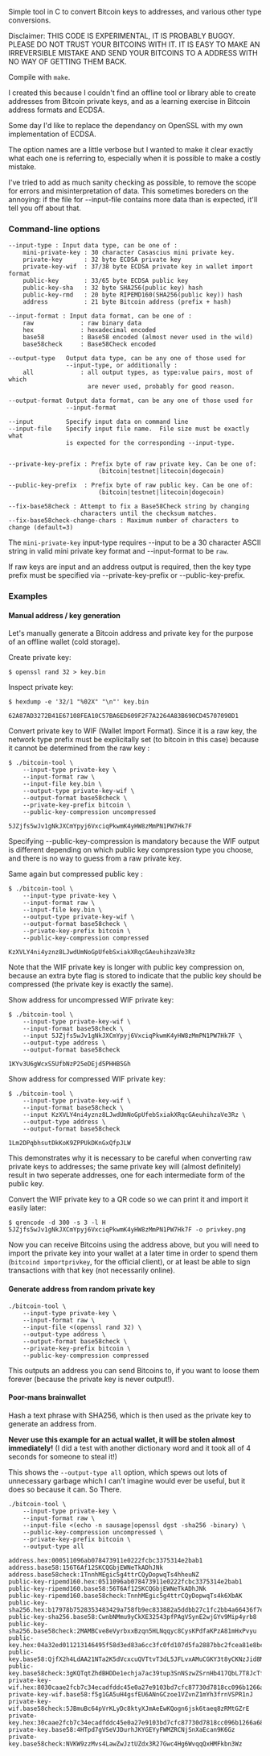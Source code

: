 Simple tool in C to convert Bitcoin keys to addresses, and various other
type conversions.

Disclaimer: THIS CODE IS EXPERIMENTAL, IT IS PROBABLY BUGGY. PLEASE DO NOT
TRUST YOUR BITCOINS WITH IT.  IT IS EASY TO MAKE AN IRREVERSIBLE MISTAKE AND
SEND YOUR BITCOINS TO A ADDRESS WITH NO WAY OF GETTING THEM BACK.

Compile with `make`.

I created this because I couldn't find an offline tool or library able
to create addresses from Bitcoin private keys, and as a learning exercise in
Bitcoin address formats and ECDSA.

Some day I'd like to replace the dependancy on OpenSSL with my own
implementation of ECDSA.

The option names are a little verbose but I wanted to make it clear exactly what
each one is referring to, especially when it is possible to make a costly
mistake.

I've tried to add as much sanity checking as possible, to remove the scope
for errors and misinterpretation of data.  This sometimes boreders on the
annoying: if the file for --input-file contains more data than is expected,
it'll tell you off about that.

### Command-line options

    --input-type : Input data type, can be one of :
        mini-private-key : 30 character Casascius mini private key.
        private-key      : 32 byte ECDSA private key
        private-key-wif  : 37/38 byte ECDSA private key in wallet import format
        public-key       : 33/65 byte ECDSA public key
        public-key-sha   : 32 byte SHA256(public key) hash
        public-key-rmd   : 20 byte RIPEMD160(SHA256(public key)) hash
        address          : 21 byte Bitcoin address (prefix + hash)

    --input-format : Input data format, can be one of :
        raw             : raw binary data
        hex             : hexadecimal encoded
        base58          : Base58 encoded (almost never used in the wild)
        base58check     : Base58Check encoded

    --output-type   Output data type, can be any one of those used for
                    --input-type, or additionally :
        all             : all output types, as type:value pairs, most of which
                          are never used, probably for good reason.

    --output-format Output data format, can be any one of those used for
                    --input-format

    --input         Specify input data on command line
    --input-file    Specify input file name.  File size must be exactly what
                    is expected for the corresponding --input-type.


    --private-key-prefix : Prefix byte of raw private key. Can be one of:
                             (bitcoin|testnet|litecoin|dogecoin)

    --public-key-prefix  : Prefix byte of raw public key. Can be one of:
                             (bitcoin|testnet|litecoin|dogecoin)

    --fix-base58check : Attempt to fix a Base58Check string by changing
                        characters until the checksum matches.
    --fix-base58check-change-chars : Maximum number of characters to change (default=3)

The `mini-private-key` input-type requires --input to be a 30 character ASCII
string in valid mini private key format and --input-format to be `raw`.

If raw keys are input and an address output is required, then the key type
prefix must be specified via --private-key-prefix or --public-key-prefix.

### Examples

#### Manual address / key generation

Let's manually generate a Bitcoin address and private key for the purpose of an offline wallet (cold storage).

Create private key:
```
$ openssl rand 32 > key.bin
```

Inspect private key:
```
$ hexdump -e '32/1 "%02X" "\n"' key.bin

62A87AD3272B41E67108FEA10C57BA6ED609F2F7A2264A83B690CD45707090D1
```

Convert private key to WIF (Wallet Import Format).  Since it is a raw key, the
network type prefix must be explicitally set (to bitcoin in this case) because
it cannot be determined from the raw key :
```
$ ./bitcoin-tool \
    --input-type private-key \
    --input-format raw \
    --input-file key.bin \
    --output-type private-key-wif \
    --output-format base58check \
    --private-key-prefix bitcoin \
    --public-key-compression uncompressed

5JZjfs5wJv1gNkJXCmYpyj6VxciqPkwmK4yHW8zMmPN1PW7Hk7F
```
Specifying --public-key-compression is mandatory because the WIF output is
different depending on which public key compression type you choose, and there
is no way to guess from a raw private key.

Same again but compressed public key :
```
$ ./bitcoin-tool \
    --input-type private-key \
    --input-format raw \
    --input-file key.bin \
    --output-type private-key-wif \
    --output-format base58check \
    --private-key-prefix bitcoin \
    --public-key-compression compressed

KzXVLY4ni4yznz8LJwdUmNoGpUfebSxiakXRqcGAeuhihzaVe3Rz
```

Note that the WIF private key is longer with public key compression on, because
an extra byte flag is stored to indicate that the public key should be compressed
(the private key is exactly the same).

Show address for uncompressed WIF private key:
```
$ ./bitcoin-tool \
    --input-type private-key-wif \
    --input-format base58check \
    --input 5JZjfs5wJv1gNkJXCmYpyj6VxciqPkwmK4yHW8zMmPN1PW7Hk7F \
    --output-type address \
    --output-format base58check
    
1KYv3U6gWcxS5UfbNzP25eDEjd5PHHB5Gh    
```

Show address for compressed WIF private key:
```
$ ./bitcoin-tool \
    --input-type private-key-wif \
    --input-format base58check \
    --input KzXVLY4ni4yznz8LJwdUmNoGpUfebSxiakXRqcGAeuhihzaVe3Rz \
    --output-type address \
    --output-format base58check

1Lm2DPqbhsutDkKoK9ZPPUkDKnGxQfpJLW    
```
This demonstrates why it is necessary to be careful when converting raw private
keys to addresses; the same private key will (almost definitely) result in two
seperate addresses, one for each intermediate form of the public key.

Convert the WIF private key to a QR code so we can print it and import it
easily later:
```
$ qrencode -d 300 -s 3 -l H 5JZjfs5wJv1gNkJXCmYpyj6VxciqPkwmK4yHW8zMmPN1PW7Hk7F -o privkey.png
```

Now you can receive Bitcoins using the address above, but you will need to
import the private key into your wallet at a later time in order to spend them
(`bitcoind importprivkey`, for the official client), or at least be able to
sign transactions with that key (not necessarily online).
 
#### Generate address from random private key
```
./bitcoin-tool \
    --input-type private-key \
    --input-format raw \
    --input-file <(openssl rand 32) \
    --output-type address \
    --output-format base58check \
    --private-key-prefix bitcoin \
    --public-key-compression compressed
```
This outputs an address you can send Bitcoins to, if you want to loose them forever (because the private key is never output!).

#### Poor-mans brainwallet

Hash a text phrase with SHA256, which is then used as the private key to generate an address from.

**Never use this example for an actual wallet, it will be stolen almost immediately!** (I did a test with another dictionary word and it took all of 4 seconds for someone to steal it!)

This shows the `--output-type all` option, which spews out lots of unnecessary
garbage which I can't imagine would ever be useful, but it does so because it can.
So There.
```
./bitcoin-tool \
    --input-type private-key \
    --input-format raw \
    --input-file <(echo -n sausage|openssl dgst -sha256 -binary) \
    --public-key-compression uncompressed \
    --private-key-prefix bitcoin \
    --output-type all

address.hex:000511096ab078473911e0222fcbc3375314e2bab1
address.base58:156T6Af12SKCQGbjEWNeTkADhJNk
address.base58check:1TnnhMEgic5g4ttrCQyDopwqTs4hheuNZ
public-key-ripemd160.hex:0511096ab078473911e0222fcbc3375314e2bab1
public-key-ripemd160.base58:56T6Af12SKCQGbjEWNeTkADhJNk
public-key-ripemd160.base58check:TnnhMEgic5g4ttrCQyDopwqTs4k6XbAK
public-key-sha256.hex:b17978b7528353483429a758fb9ec833882a5ddbb27c1fc2bb4a66436f7e342f
public-key-sha256.base58:CwnbNMmu9yCkXE32543pfPAgVSynE2wjGYv9Mip4yrb8
public-key-sha256.base58check:2MAMBCve8eVyrbxxBzqn5HLNqqyc8CysKPdfaKPzA81mHxPvyu
public-key.hex:04a32ed011213146495f58d3ed83a6cc3fc0fd107d5fa2887bbc2fcea81e8bc84f650e81f4ddc84424daab546945f0d7d9dfd4dce39ce3776ee6b8ba78e6eddc7a
public-key.base58:QjfX2h4LdAA21NTa2K5dVcxcuQVTtvT3dL5JFLvxAMuCGKY3t8yCKNzJid8MHWbYmoHSRXAS9hggkhQUDiwaaGAV
public-key.base58check:3gKQTqtZhdBHDDe1echja7ac39tup3SnNSzwZSrnHb417QbL7T8JcTfW7GgEQsvhYrPqLsiraabne6xDrSGZ6bBB4S5YGM
private-key-wif.hex:8030caae2fcb7c34ecadfddc45e0a27e9103bd7cfc87730d7818cc096b1266a683
private-key-wif.base58:f5g1GA5uH4gsfEU6ANnGCzoe1VZvnZ1mYh3frnVSPR1nJ
private-key-wif.base58check:5JBmuBc64pVrKLyDc8ktyXJmAeEwKQogn6jsk6taeq8zRMtGZrE
private-key.hex:30caae2fcb7c34ecadfddc45e0a27e9103bd7cfc87730d7818cc096b1266a683
private-key.base58:4HTpd7gVSeVJDurhJKYGEYyFWMZRCNjSnXaEcan9K6Gz
private-key.base58check:NVKW9zzMvs4LawZwJztUZdx3R27Gwc4Hg6WvqqQxHMFkbn3Wz
```

